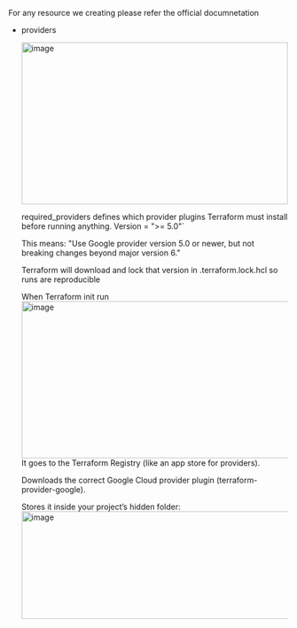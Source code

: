 For any resource we creating please refer the official documnetation

- providers

  <img width="480" height="292" alt="image" src="https://github.com/user-attachments/assets/754270b6-72a1-4d78-8cef-6508525c2879" />

  required_providers defines which provider plugins Terraform must install before running anything.
  Version = ">= 5.0"`

  This means: "Use Google provider version 5.0 or newer, but not breaking changes beyond major version 6."

  Terraform will download and lock that version in .terraform.lock.hcl so runs are reproducible

  When Terraform init run 
  <img width="621" height="283" alt="image" src="https://github.com/user-attachments/assets/19187a09-5c03-4897-ad66-ef37c2c96eea" />
  It goes to the Terraform Registry (like an app store for providers).

  Downloads the correct Google Cloud provider plugin (terraform-provider-google).

  Stores it inside your project’s hidden folder:
  <img width="506" height="194" alt="image" src="https://github.com/user-attachments/assets/9c3db900-0ad9-4223-99f5-8a173c231089" />

  
